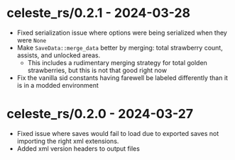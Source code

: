 # celeste_rs/0.2.1 - 2024-03-28
- Fixed serialization issue where options were being serialized when they were `None`
- Make `SaveData::merge_data` better by merging: total strawberry count, assists, and unlocked areas. 
  - This includes a rudimentary merging strategy for total golden strawberries, but this is not that good right now 
- Fix the vanilla sid constants having farewell be labeled differently than it is in a modded environment

# celeste_rs/0.2.0 - 2024-03-27
- Fixed issue where saves would fail to load due to exported saves not importing the right xml extensions.
- Added xml version headers to output files
